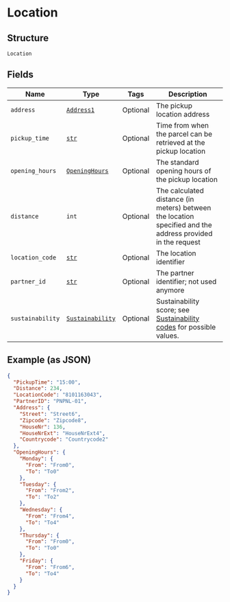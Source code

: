 
# Location

## Structure

`Location`

## Fields

| Name | Type | Tags | Description |
|  --- | --- | --- | --- |
| `address` | [`Address1`](../../doc/models/address-1.md) | Optional | The pickup location address |
| `pickup_time` | [`str`](../../doc/models/string-enum.md) | Optional | Time from when the parcel can be retrieved at the pickup location |
| `opening_hours` | [`OpeningHours`](../../doc/models/opening-hours.md) | Optional | The standard opening hours of the pickup location |
| `distance` | `int` | Optional | The calculated distance (in meters) between the location specified and the address provided in the request |
| `location_code` | [`str`](../../doc/models/string-enum.md) | Optional | The location identifier |
| `partner_id` | [`str`](../../doc/models/string-enum.md) | Optional | The partner identifier; not used anymore |
| `sustainability` | [`Sustainability`](../../doc/models/sustainability.md) | Optional | Sustainability score; see [Sustainability codes](https://developer.postnl.nl/docs/#/http/reference-data/reference-codes) for possible values. |

## Example (as JSON)

```json
{
  "PickupTime": "15:00",
  "Distance": 234,
  "LocationCode": "8101163043",
  "PartnerID": "PNPNL-01",
  "Address": {
    "Street": "Street6",
    "Zipcode": "Zipcode8",
    "HouseNr": 136,
    "HouseNrExt": "HouseNrExt4",
    "Countrycode": "Countrycode2"
  },
  "OpeningHours": {
    "Monday": {
      "From": "From0",
      "To": "To0"
    },
    "Tuesday": {
      "From": "From2",
      "To": "To2"
    },
    "Wednesday": {
      "From": "From4",
      "To": "To4"
    },
    "Thursday": {
      "From": "From0",
      "To": "To0"
    },
    "Friday": {
      "From": "From6",
      "To": "To4"
    }
  }
}
```

